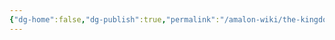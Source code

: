 ```yaml
---
{"dg-home":false,"dg-publish":true,"permalink":"/amalon-wiki/the-kingdoms/gilded-juval/3-economy/","dgPassFrontmatter":true,"noteIcon":""}
---
```


